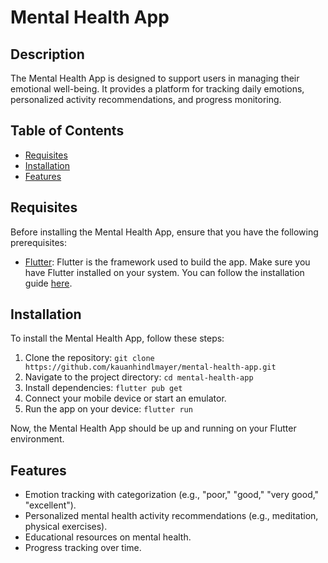 # Mental Health App

## Description

The Mental Health App is designed to support users in managing their emotional well-being. It provides a platform for tracking daily emotions, personalized activity recommendations, and progress monitoring.

## Table of Contents

- [Requisites](#requisites)
- [Installation](#installation)
- [Features](#features)

## Requisites

Before installing the Mental Health App, ensure that you have the following prerequisites:

- [Flutter](https://flutter.dev/): Flutter is the framework used to build the app. Make sure you have Flutter installed on your system. You can follow the installation guide [here](https://flutter.dev/docs/get-started/install).

## Installation

To install the Mental Health App, follow these steps:

1. Clone the repository: `git clone https://github.com/kauanhindlmayer/mental-health-app.git`
2. Navigate to the project directory: `cd mental-health-app`
3. Install dependencies: `flutter pub get`
4. Connect your mobile device or start an emulator.
5. Run the app on your device: `flutter run`

Now, the Mental Health App should be up and running on your Flutter environment.

## Features

- Emotion tracking with categorization (e.g., "poor," "good," "very good," "excellent").
- Personalized mental health activity recommendations (e.g., meditation, physical exercises).
- Educational resources on mental health.
- Progress tracking over time.
